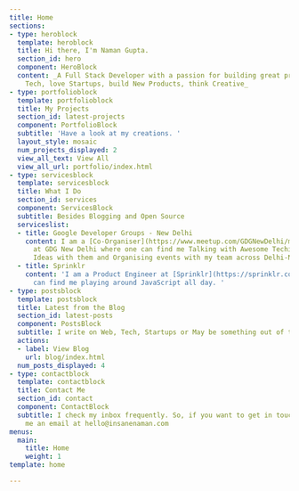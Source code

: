 ```yaml
---
title: Home
sections:
- type: heroblock
  template: heroblock
  title: Hi there, I'm Naman Gupta.
  section_id: hero
  component: HeroBlock
  content: _A Full Stack Developer with a passion for building great products. I talk
    Tech, love Startups, build New Products, think Creative_
- type: portfolioblock
  template: portfolioblock
  title: My Projects
  section_id: latest-projects
  component: PortfolioBlock
  subtitle: 'Have a look at my creations. '
  layout_style: mosaic
  num_projects_displayed: 2
  view_all_text: View All
  view_all_url: portfolio/index.html
- type: servicesblock
  template: servicesblock
  title: What I Do
  section_id: services
  component: ServicesBlock
  subtitle: Besides Blogging and Open Source
  serviceslist:
  - title: Google Developer Groups - New Delhi
    content: I am a [Co-Organiser](https://www.meetup.com/GDGNewDelhi/members/207036991/)
      at GDG New Delhi where one can find me Talking with Awesome Techies, Sharing
      Ideas with them and Organising events with my team across Delhi-NCR.
  - title: Sprinklr
    content: 'I am a Product Engineer at [Sprinklr](https://sprinklr.com) where one
      can find me playing around JavaScript all day. '
- type: postsblock
  template: postsblock
  title: Latest from the Blog
  section_id: latest-posts
  component: PostsBlock
  subtitle: I write on Web, Tech, Startups or May be something out of the box.
  actions:
  - label: View Blog
    url: blog/index.html
  num_posts_displayed: 4
- type: contactblock
  template: contactblock
  title: Contact Me
  section_id: contact
  component: ContactBlock
  subtitle: I check my inbox frequently. So, if you want to get in touch then do shoot
    me an email at hello@insanenaman.com
menus:
  main:
    title: Home
    weight: 1
template: home

---
```

